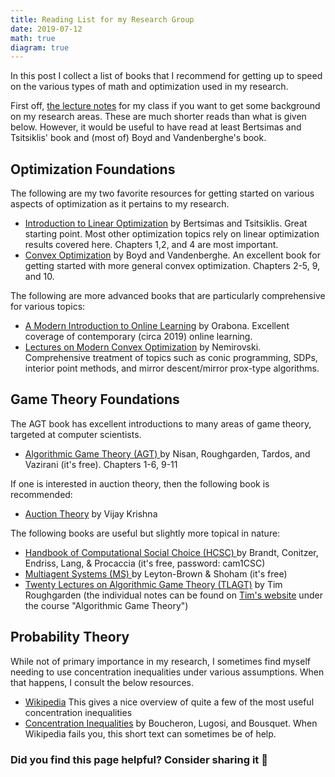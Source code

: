 ```yaml
---
title: Reading List for my Research Group
date: 2019-07-12
math: true
diagram: true
---
```


In this post I collect a list of books that I recommend for getting up to speed on the various types of math and optimization used in my research.

First off, [the lecture notes](http://www.columbia.edu/~ck2945/courses/s20_8100/) for my class if you want to get some background on my research areas. These are much shorter reads than what is given below. However, it would be useful to have read at least Bertsimas and Tsitsiklis' book and (most of) Boyd and Vandenberghe's book.

## Optimization Foundations

The following are my two favorite resources for getting started on various aspects of optimization as it pertains to my research. 

* [Introduction to Linear Optimization](http://athenasc.com/linoptbook.html) by Bertsimas and Tsitsiklis.  Great starting point. Most other optimization topics rely on linear optimization results covered here. Chapters 1,2, and 4 are most important.
* [Convex Optimization](https://web.stanford.edu/~boyd/cvxbook/) by Boyd and Vandenberghe. An excellent book for getting started with more general convex optimization. Chapters 2-5, 9, and 10.

The following are more advanced books that are particularly comprehensive for various topics:

* [A Modern Introduction to Online Learning](https://arxiv.org/pdf/1912.13213.pdf) by Orabona. Excellent coverage of contemporary (circa 2019) online learning.
* [Lectures on Modern Convex Optimization](http://www2.isye.gatech.edu/~nemirovs/LMCO_LN2019NoSolutions.pdf) by Nemirovski. Comprehensive treatment of topics such as conic programming, SDPs, interior point methods, and mirror descent/mirror prox-type algorithms.



## Game Theory Foundations
The AGT book has excellent introductions to many areas of game theory, targeted at computer scientists.

* [ Algorithmic Game Theory (AGT) ](http://www.columbia.edu/~ck2945/files/algorithmic-game-theory.pdf)  by Nisan, Roughgarden, Tardos, and Vazirani (it's free). Chapters 1-6, 9-11

If one is interested in auction theory, then the following book is recommended:

* [Auction Theory](https://www.amazon.com/Auction-Theory-Vijay-Krishna/dp/0123745071) by Vijay Krishna

The following books are useful but slightly more topical in nature:

* [ Handbook of Computational Social Choice (HCSC) ](http://www.cambridge.org/download_file/898428) by Brandt, Conitzer, Endriss, Lang, & Procaccia (it's free, password: cam1CSC)
* [ Multiagent Systems (MS) ](http://www.masfoundations.org/download.html) by Leyton-Brown & Shoham (it's free)
* [Twenty Lectures on Algorithmic Game Theory (TLAGT)](https://www.cambridge.org/us/academic/subjects/computer-science/algorithmics-complexity-computer-algebra-and-computational-g/twenty-lectures-algorithmic-game-theory?format=PB) by Tim Roughgarden (the individual notes can be found on [Tim's website](http://timroughgarden.org/notes.html) under the course "Algorithmic Game Theory")


## Probability Theory


While not of primary importance in my research, I sometimes find myself needing to use concentration inequalities under various assumptions. When that happens, I consult the below resources.

* [Wikipedia](https://en.wikipedia.org/wiki/Concentration_inequality) This gives a nice overview of quite a few of the most useful concentration inequalities
* [Concentration Inequalities](http://www.econ.upf.edu/~lugosi/mlss_conc.pdf) by Boucheron, Lugosi, and Bousquet. When Wikipedia fails you, this short text can sometimes be of help.

### Did you find this page helpful? Consider sharing it 🙌
